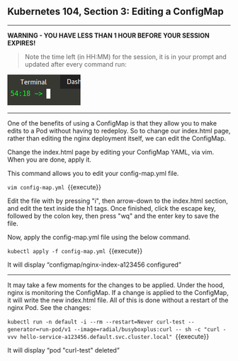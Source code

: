 ## Kubernetes 104, Section 3: Editing a ConfigMap

---

**WARNING - YOU HAVE LESS THAN 1 HOUR BEFORE YOUR SESSION EXPIRES!**

>Note the time left (in HH:MM) for the session, it is in your prompt and updated after every command run:

![Terminal Time Remaining](./assets/term-expire.png)

---


One of the benefits of using a ConfigMap is that they allow you to make edits to a Pod without having to redeploy. So to change our index.html page, rather than editing the nginx deployment itself, we can edit the ConfigMap.


Change the index.html page by editing your ConfigMap YAML, via vim. When you are done, apply it.

This command allows you to edit your config-map.yml file. 

`vim config-map.yml
`{{execute}}

Edit the file with by pressing "i", then arrow-down to the index.html section, and edit the text inside the h1 tags. Once finished, click the escape key, followed by the colon key, then press "wq" and the enter key to save the file. 

Now, apply the config-map.yml file using the below command. 

`kubectl apply -f config-map.yml
`{{execute}}

It will display “configmap/nginx-index-a123456 configured”

---


It may take a few moments for the changes to be applied. Under the hood, nginx is monitoring the ConfigMap. If a change is applied to the ConfigMap, it will write the new index.html file. All of this is done without a restart of the nginx Pod.
See the changes:


`kubectl run -n default -i --rm --restart=Never curl-test --generator=run-pod/v1 --image=radial/busyboxplus:curl -- sh -c "curl -vvv hello-service-a123456.default.svc.cluster.local"
`{{execute}}

It will display “pod "curl-test" deleted”
